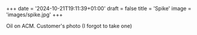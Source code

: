 +++
date = '2024-10-21T19:11:39+01:00'
draft = false
title = 'Spike'
image = 'images/spike.jpg'
+++
 
Oil on ACM. Customer's photo (I forgot to take one)